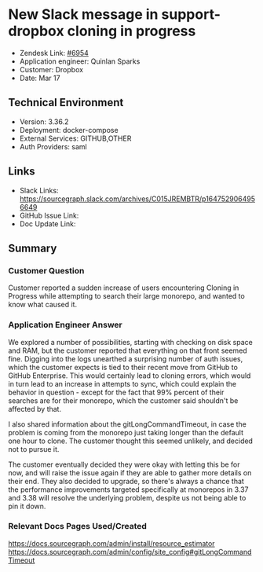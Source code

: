 # New Slack message in support-dropbox cloning in progress<!-- Ticket Title  Hint: include keywords to make it searchable -->
 
- Zendesk Link: [#6954](https://sourcegraph.zendesk.com/agent/tickets/6954)
- Application engineer: Quinlan Sparks
- Customer: Dropbox <!-- Redact if this contains personally identifying information -->
- Date: Mar 17

<!-- Data populated from integration, speak to Ben Gordon or Michael Bali if not working -->
<!-- During Internal team trial, fill missing data manually (we are waiting for all data to sync) -->
 
## Technical Environment
- Version: 3.36.2
- Deployment: docker-compose
- External Services: GITHUB,OTHER
- Auth Providers: saml
 
 
## Links
<!-- Data for application engineer manual entry -->
- Slack Links: https://sourcegraph.slack.com/archives/C015JREMBTR/p1647529064956649 
- GitHub Issue Link:
- Doc Update Link:
 
## Summary
### Customer Question
Customer reported a sudden increase of users encountering Cloning in Progress while attempting to search their large monorepo, and wanted to know what caused it.

### Application Engineer Answer
We explored a number of possibilities, starting with checking on disk space and RAM, but the customer reported that everything on that front seemed fine. Digging into the logs unearthed a surprising number of auth issues, which the customer expects is tied to their recent move from GitHub to GitHub Enterprise. This would certainly lead to cloning errors, which would in turn lead to an increase in attempts to sync, which could explain the behavior in question - except for the fact that 99% percent of their searches are for their monorepo, which the customer said shouldn't be affected by that.

I also shared information about the gitLongCommandTimeout, in case the problem is coming from the monorepo just taking longer than the default one hour to clone. The customer thought this seemed unlikely, and decided not to pursue it.

The customer eventually decided they were okay with letting this be for now, and will raise the issue again if they are able to gather more details on their end. They also decided to upgrade, so there's always a chance that the performance improvements targeted specifically at monorepos in 3.37 and 3.38 will resolve the underlying problem, despite us not being able to pin it down.
 
### Relevant Docs Pages Used/Created
https://docs.sourcegraph.com/admin/install/resource_estimator
https://docs.sourcegraph.com/admin/config/site_config#gitLongCommandTimeout

<!-- Once complete, upload a copy to https://github.com/sourcegraph/support-tools-internal/tree/main/resolved-tickets as a .md file -->
<!-- Name the file 6954.md -->

